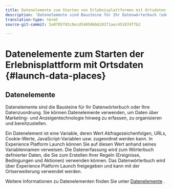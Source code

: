 ```yaml
---
title: Datenelemente zum Starten von Erlebnisplattformen mit Ortsdaten
description: 'Datenelemente sind Bausteine für Ihr Datenwörterbuch (oder Ihre Datenkarte). '
translation-type: tm+mt
source-git-commit: 5a0705f02c8ecd540506b628371aec45107df7b2

---
```



# Datenelemente zum Starten der Erlebnisplattform mit Ortsdaten {#launch-data-places}

## Datenelemente

Datenelemente sind die Bausteine für Ihr Datenwörterbuch oder Ihre Datenzuordnung. Sie können Datenelemente verwenden, um Daten über Marketing- und Anzeigentechnologie hinweg zu erfassen, zu organisieren und bereitzustellen.

Ein Datenelement ist eine Variable, deren Wert Abfragezeichenfolgen, URLs, Cookie-Werte, JavaScript-Variablen usw. zugeordnet werden kann. In Experience Platform Launch können Sie auf diesen Wert anhand seines Variablennamen verweisen. Die Datenerfassung wird zum Wörterbuch definierter Daten, die Sie zum Erstellen Ihrer Regeln (Ereignisse, Bedingungen und Aktionen) verwenden können. Das Datenwörterbuch wird über Experience Platform Launch freigegeben und kann mit der Ortserweiterung verwendet werden.

Weitere Informationen zu Datenelementen finden Sie unter [Datenelemente](https://docs.adobelaunch.com/launch-reference/managing-resources/data-elements) .

